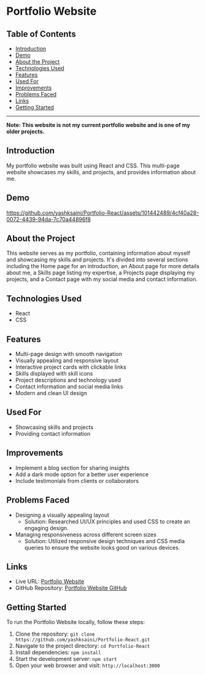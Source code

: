 # Portfolio Website

## Table of Contents

- [Introduction](#introduction)
- [Demo](#demo)
- [About the Project](#about-the-project)
- [Technologies Used](#technologies-used)
- [Features](#features)
- [Used For](#used-for)
- [Improvements](#improvements)
- [Problems Faced](#problems-faced)
- [Links](#links)
- [Getting Started](#getting-started)

---

**Note: This website is not my current portfolio website and is one of my older projects.**

## Introduction

My portfolio website was built using React and CSS. This multi-page website showcases my skills, and projects, and provides information about me.

## Demo


https://github.com/yashksaini/Portfolio-React/assets/101442489/4cf40a28-0072-4439-94da-7c70a44896f8


## About the Project

This website serves as my portfolio, containing information about myself and showcasing my skills and projects. It's divided into several sections including the Home page for an introduction, an About page for more details about me, a Skills page listing my expertise, a Projects page displaying my projects, and a Contact page with my social media and contact information.

## Technologies Used

- React
- CSS

## Features

- Multi-page design with smooth navigation
- Visually appealing and responsive layout
- Interactive project cards with clickable links
- Skills displayed with skill icons
- Project descriptions and technology used
- Contact information and social media links
- Modern and clean UI design

## Used For

- Showcasing skills and projects
- Providing contact information

## Improvements

- Implement a blog section for sharing insights
- Add a dark mode option for a better user experience
- Include testimonials from clients or collaborators

## Problems Faced

- Designing a visually appealing layout
  - Solution: Researched UI/UX principles and used CSS to create an engaging design.
- Managing responsiveness across different screen sizes
  - Solution: Utilized responsive design techniques and CSS media queries to ensure the website looks good on various devices.

## Links

- Live URL: [Portfolio Website](https://yashksportfolio.netlify.app/)
- GitHub Repository: [Portfolio Website GitHub](https://github.com/yashksaini/Portfolio-React)

## Getting Started

To run the Portfolio Website locally, follow these steps:

1. Clone the repository: `git clone https://github.com/yashksaini/Portfolio-React.git`
2. Navigate to the project directory: `cd Portfolio-React`
3. Install dependencies: `npm install`
4. Start the development server: `npm start`
5. Open your web browser and visit: `http://localhost:3000`
